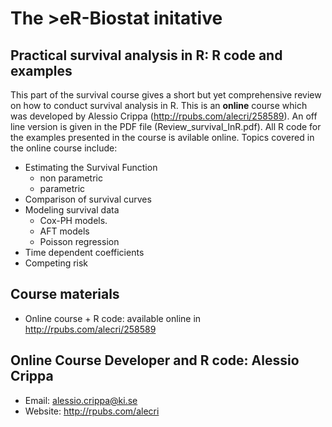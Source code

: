 # The >eR-Biostat initative
## Practical survival analysis in R: R code and examples

This part of the survival course gives a short but yet comprehensive review on how to conduct survival analysis in R.  This is an **online** course which was developed by Alessio Crippa (http://rpubs.com/alecri/258589). An off line version is given in the PDF file (Review_survival_InR.pdf). All R code for the examples presented in the course is avilable online. 
Topics covered in the online course include:

* Estimating the Survival Function
    + non parametric
    + parametric 
* Comparison of survival curves
* Modeling survival data
    + Cox-PH models.
    + AFT models
    + Poisson regression 
* Time dependent coefficients
* Competing risk

## Course materials

* Online course + R code: available online in http://rpubs.com/alecri/258589

## Online Course Developer and R code: Alessio Crippa
 * Email: alessio.crippa@ki.se
 * Website: http://rpubs.com/alecri

